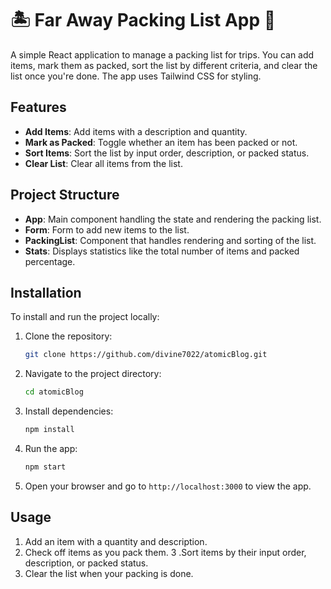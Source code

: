 # 🏝️ Far Away Packing List App 🧳

A simple React application to manage a packing list for trips. You can add items, mark them as packed, sort the list by different criteria, and clear the list once you're done. The app uses Tailwind CSS for styling.

## Features

- **Add Items**: Add items with a description and quantity.
- **Mark as Packed**: Toggle whether an item has been packed or not.
- **Sort Items**: Sort the list by input order, description, or packed status.
- **Clear List**: Clear all items from the list.

## Project Structure

- **App**: Main component handling the state and rendering the packing list.
- **Form**: Form to add new items to the list.
- **PackingList**: Component that handles rendering and sorting of the list.
- **Stats**: Displays statistics like the total number of items and packed percentage.

## Installation

To install and run the project locally:

1. Clone the repository:

   ```bash
   git clone https://github.com/divine7022/atomicBlog.git
2. Navigate to the project directory:

   ```bash
   cd atomicBlog
3. Install dependencies:

    ```bash
    npm install
4. Run the app:

   ```bash
   npm start
5. Open your browser and go to `http://localhost:3000` to view the app.

## Usage

1. Add an item with a quantity and description.
2. Check off items as you pack them.
3 .Sort items by their input order, description, or packed status.
4. Clear the list when your packing is done.
